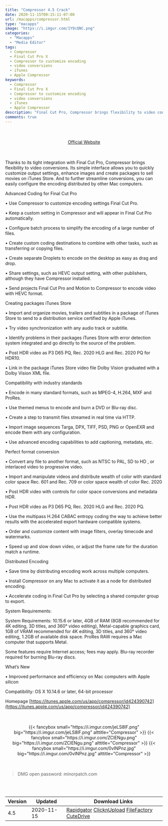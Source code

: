 ```yaml
---
title: "Compressor 4.5 Crack"
date: 2020-11-15T00:15:11-07:00
url: /macapps/compressor.html
type: "macapps"
image: "https://i.imgur.com/1Y9cQNC.png"
categories:
  - "Macapps"
  - "Media Editor"
tags:
  - Compressor
  - Final Cut Pro X
  - Compressor to customize encoding
  - video conversions
  - iTunes
  - Apple Compressor
keywords:
  - Compressor
  - Final Cut Pro X
  - Compressor to customize encoding
  - video conversions
  - iTunes
  - Apple Compressor
description: "Final Cut Pro, Compressor brings flexibility to video conversions. Its simple interface allows you to quickly customize output settings, enhance images and create packages to sell movies on iTunes Store"
comments: true
---
```


<br/>
<br/>
<center>
<a href="https://itunes.apple.com/us/app/compressor/id424390742" target="blank"><div class="border border-blue-500 rounded-lg transition duration-500 
    ease-in-out w-48 text-lg text-blue-500 text-center hover:bg-blue-500 hover:text-white">
  Official Website 
</div></a>
</center>
<br/>
<br/>

Thanks to its tight integration with Final Cut Pro, Compressor brings flexibility to video conversions. Its simple interface allows you to quickly customize output settings, enhance images and create packages to sell movies on iTunes Store. And to further streamline conversions, you can easily configure the encoding distributed by other Mac computers.

Advanced Coding for Final Cut Pro

• Use Compressor to customize encoding settings Final Cut Pro.

• Keep a custom setting in Compressor and will appear in Final Cut Pro automatically.

• Configure batch process to simplify the encoding of a large number of files.

• Create custom coding destinations to combine with other tasks, such as transferring or copying files.

• Create separate Droplets to encode on the desktop as easy as drag and drop.

• Share settings, such as HEVC output setting, with other publishers, although they have Compressor installed.

• Send projects Final Cut Pro and Motion to Compressor to encode video with HEVC format.

Creating packages iTunes Store

• Import and organize movies, trailers and subtitles in a package of iTunes Store to send to a distribution service certified by Apple iTunes.

• Try video synchronization with any audio track or subtitle.

• Identify problems in their packages iTunes Store with error detection system integrated and go directly to the source of the problem.

• Post HDR video as P3 D65 PQ, Rec. 2020 HLG and Rec. 2020 PQ for HDR10.

• Link in the package iTunes Store video file Dolby Vision graduated with a Dolby Vision XML file.



Compatibility with industry standards

• Encode in many standard formats, such as MPEG-4, H.264, MXF and ProRes.

• Use themed menus to encode and burn a DVD or Blu-ray disc.

• Create a step to transmit files streamed in real time via HTTP.

• Import image sequences Targa, DPX, TIFF, PSD, PNG or OpenEXR and encode them with any configuration.

• Use advanced encoding capabilities to add captioning, metadata, etc.



Perfect format conversion

• Convert any file to another format, such as NTSC to PAL, SD to HD , or interlaced video to progressive video.

• Import and manipulate videos and distribute wealth of color with standard color space Rec. 601 and Rec. 709 or color space wealth of color Rec. 2020

• Post HDR video with controls for color space conversions and metadata HDR.

• Post HDR video as P3 D65 PQ, Rec. 2020 HLG and Rec. 2020 PQ.

• Use the multipass H.264 CABAC entropy coding the way to achieve better results with the accelerated export hardware compatible systems.

• Order and customize content with image filters, overlay timecode and watermarks.

• Speed up and slow down video, or adjust the frame rate for the duration match a runtime.



Distributed Encoding

• Save time by distributing encoding work across multiple computers.

• Install Compressor on any Mac to activate it as a node for distributed encoding.

• Accelerate coding in Final Cut Pro by selecting a shared computer group to export.


System Requirements:

System Requirements: 10.15.6 or later, 4GB of RAM (8GB recommended for 4K editing, 3D titles, and 360° video editing), Metal-capable graphics card, 1GB of VRAM recommended for 4K editing, 3D titles, and 360° video editing, 1.2GB of available disk space. ProRes RAW requires a Mac computer that supports Metal.

Some features require Internet access; fees may apply. Blu-ray recorder required for burning Blu-ray discs.

What’s New

• Improved performance and efficiency on Mac computers with Apple silicon

Compatibility: OS X 10.14.6 or later, 64-bit processor

Homepage [https://itunes.apple.com/us/app/compressor/id424390742](https://itunes.apple.com/us/app/compressor/id424390742)

<script async src="https://pagead2.googlesyndication.com/pagead/js/adsbygoogle.js"></script>
<ins class="adsbygoogle"
     style="display:block; text-align:center;"
     data-ad-layout="in-article"
     data-ad-format="fluid"
     data-ad-client="ca-pub-8746275014476192"
     data-ad-slot="5144997159"></ins>
<script>
     (adsbygoogle = window.adsbygoogle || []).push({});
</script>
<br/>
<br/>


<center>
<div class="w-full grid grid-cols-3 flex gap-2">
{{< fancybox small="https://i.imgur.com/jeLS8lF.png" big="https://i.imgur.com/jeLS8lF.png" alttitle="Compressor" >}}
{{< fancybox small="https://i.imgur.com/ZClENgu.png" big="https://i.imgur.com/ZClENgu.png" alttitle="Compressor" >}}
{{< fancybox small="https://i.imgur.com/0vINPnz.jpg" big="https://i.imgur.com/0vINPnz.jpg" alttitle="Compressor" >}}
</div>
</center>

<br/>
<br/>


> DMG open password: minorpatch.com

<br/>
<br/>
<div id="history_version" class="history_version">

| Version | Updated | Download Links |
| ---- | ---- | ---- |
| 4.5 | 2020-11-15 | [Rapidgator](https://ouo.io/DUTBRZ)   [ClicknUpload](https://ouo.io/P3cjHQ)   [FileFactory](https://ouo.io/MOfr6Df)   [CuteDrive](https://ouo.io/xbm5ft) |

</div>
